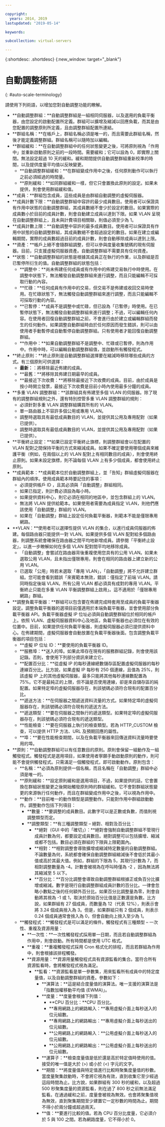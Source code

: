 ```yaml
---

copyright:
  years: 2014, 2019
lastupdated: "2019-05-14"

keywords:

subcollection: virtual-servers

---
```


{:shortdesc: .shortdesc}
{:new_window: target="_blank"}

# 自動調整術語
{: #auto-scale-terminology}

請使用下列術語，以增加您對自動調整功能的瞭解。

* **自動調整群組：**自動調整群組是一組相同伺服器，以及選用的負載平衡器，由您設定的啟動配置所定義。群組可以擴增及縮減以回應負載，而其是由您配置的調整原則所定義，且由調整群組配置所連結。
* **<a name="group_name"></a>群組名稱：**在帳戶上，群組名稱必須是唯一的，而且需要此群組名稱，然後才能定義調整群組。群組名稱可以隨時加以編輯。
* **<a name="cooldown"></a>群組緩和：**在自動調整群組中的任何狀態變更之後，可將原則視為「作用中」並重新啟動原則之前的一段時間。需要緩和；它可以設為 0，即實際上關閉。無法設定超過 10 天的緩和。緩和期間提供自動調整群組重新校準的時間，以及提供度量平均值以反映變更。
  * **自動調整群組緩和：**在群組變成作用中之後，任何原則動作可以執行之前必須經過的時間量。
  * **原則緩和：**如同群組緩和一樣，但它只會置換此原則的設定。如果未提供，則會使用群組緩和值。
* **<a name="member"></a>成員：**群組包含成員，這些成員是由群組自動調整的虛擬伺服器。
* **<a name="min_virtual_member"></a>成員計數下限：**自動調整群組中容許的最少成員數目。使用者可以保證具有作用中狀態的自動調整群組，其成員數絕不會少於設定的數目。如果實際的成員數小於目前的成員計數，則會自動建立成員以達到下限。如果 VLAN 呈現在自動調整群組上，且未與計費項目相關聯，則值必須至少為 1。
* **<a name="max_virtual_member"></a>成員計數上限：**自動調整中容許的最多成員數目。使用者可以保證具有作用中狀態的自動調整群組，其成員數絕不會超過設定的數目。如果在建立或編輯期間，實際的成員數超過目前的成員計數，則會自動移除成員以達到上限。
* **資產：**帳戶上絕不會隨群組調整，但可以參與度量收集號碼的現有伺服器。目前，只支援虛擬伺服器資產。自動調整群組不需要具有任何資產。
* **<a name="status"></a>狀態：**自動調整群組的狀態是根據其成員正在執行的作業，以及群組是否已暫停所衍生的值。自動調整群組的狀態包括：
  * **調整中：**尚未佈建任何成員或有作用中的佈建交易執行中時使用。在調整中狀態下，無法觸發自動調整群組來進行調整，而且只能編輯不可採取行動的內容。
  * **忙碌：**任何成員有作用中的交易，但交易不是佈建或收回交易時使用。在忙碌狀態下，無法觸發自動調整群組來進行調整，而且只能編輯不可採取行動的內容。
  * **已暫停：**成員不是調整中或忙碌，但已設為「已暫停」時使用。在已暫停狀態下，無法觸發自動調整群組來進行調整；不過，可以編輯任何內容。在使用者回復自動調整群組之前，不會進行由於建立或編輯群組而發生的任何動作。如果調整自動群組時由於任何原因而發生錯誤，則可以由使用者手動暫停或自動暫停自動調整群組。只有使用者才能回復自動調整群組。
  * **作用中：**如果自動調整群組不是調整中、忙碌或已暫停，則為作用中。作用中時，可以編輯自動調整群組值，並啟動所有觸發程式。
* **<a name="termination"></a>終止原則：**終止原則是自動調整群組選擇要在縮減時移除哪些成員的方式。有三個原則可供選擇：
  * **最新：**：將移除最近佈建的成員。
  * **最舊：**將移除其佈建日期最早的成員。
  * **最接近下次收費：**將移除最接近下次收費的成員。目前，由於成員是按小時開立發票，最接近下次收費是目前小時內使用最多分鐘的成員。
* **<a name="multi-vlan"></a>多重 VLAN 調整群組：**該群組具有佈建至多個 VLAN 的伺服器。除了現有的調整群組規則之外，還有特別控管多重 VLAN 調整群組的規則：
  * 必須針對多重 VLAN 調整群組購買所有的 VLAN。
  * 單一路由器上不容許多個公用或專用 VLAN。
  * 調整時選取具有最低成員數目的 VLAN，並提供其公用及專用配對（如果已提供）。
  * 調整時選取具有最低成員數目的 VLAN，並提供其公用及專用配對（如果已提供）。
* **<a name="balanced term"></a>平衡終止設定：**如果已設定平衡終止旗標，則調整群組會以在配置的 VLAN 配對之間保持平衡的方式來縮減成員。如果不確定要使用哪個成員來維護平衡（例如，在兩個以上的 VLAN 配對上有相同數目的成員），則會使用終止原則。如果未設定旗標，則不論每個 VLAN 上有多少個成員，都會使用終止原則。
* **成員範本：**成員範本位於自動調整群組上，並「告知」群組虛擬伺服器在群組內的順序。使用成員範本時要記住的事項：
  * 必須提供帳戶 ID ，且其必須與「自動調整」群組相同。
  * 如果已指定，則計費必須設為每小時。
  * 如果提供資料中心，則它必須在相同的地區中，並包含群組上的 VLAN。
  * 無法將 VLAN 提供給範本。如果使用者需要為成員指定 VLAN，則他們應該使用「自動調整」群組的 VLAN。
  * 如果在「自動調整」群組上設定任何負載平衡器，則範本不能是僅限專用網路。
* **<a name="vlan"></a>VLAN：**使用者可以選擇性提供 VLAN 的集合，以進行成員伺服器的佈建。每個路由器只能提供一對 VLAN。如果提供多個 VLAN 配對給多個路由器，則調整系統會確保在路由器之間平均地新增成員。請參閱「平衡終止設定」，以進一步瞭解如何在多個 VLAN 配對間平均地移除成員。
  * 「自動調整」會嘗試在路由器背後重複使用您具有的公用 VLAN。如果未選取公用 VLAN，且未指出僅限專用，則會在相同的路由器上建立新的公用 VLAN。
  * 已選取「公用」時若未選取「專用 VLAN」，「自動調整」將不允許建立群組。您可能會看到錯誤「來賓範本無效，錯誤：僅指定了前端 VLAN。請同時指定後端 VLAN。所有公用 VLAN 都必須具有成對的專用 VLAN。平衡終止只能在多重 VLAN 平衡調整群組上啟用」。這不適用於「僅限專用網路」群組。
* **<a name="scalelb"></a>調整負載平衡器：**群組可以包含要在佈建完成時套用至成員的負載平衡器設定。調整負載平衡器的選項目前僅適用於本端負載平衡器，並會使用部分負載平衡器 API。負載平衡器虛擬 IP 位址必須與自動調整群組位於相同的帳戶上。依照 VLAN、虛擬伺服器資料中心及地區，負載平衡器也必須位在有效的位置中。目前，如果提供任何負載平衡器，則虛擬伺服器必須已提供資料中心。在佈建期間，虛擬伺服器會自動放置在負載平衡器後面。包含調整負載平衡器的項目包括：
  * **虛擬 IP 位址 ID：**要使用的負載平衡器 ID。
  * **服務埠：**送入的埠。如果此埠存在現有的服務群組記錄，則會使用該記錄。否則，會使用下列部分資訊來建立它。
  * **配置百分比：**從虛擬 IP 的每秒連線總數儲存區配置虛擬伺服器的每秒連線百分比。比方說，如果虛擬 IP 每秒有 250 個連線，且值為 25%，則該虛擬 IP 上的其他虛擬伺服器，最多只能將其他每秒連線數配置為 75%。它不是最純正的上限，但不論是否使用連線，卻是來自儲存區的純配置。如果特定埠的虛擬伺服器存在，則該號碼必須符合現有的配置百分比。
  * **遞送方法：**在伺服器之間遞送資料流量的方式。如果特定埠的虛擬伺服器存在，則該號碼必須符合現有的遞送方法。
  * **遞送類型：**要在伺服器之間執行的遞送類型。如果特定埠的虛擬伺服器存在，則該號碼必須符合現有的遞送類型。
  * **<a name="health_check"></a>性能檢查：**要在伺服器上執行的檢查類型。若為 HTTP_CUSTOM 檢查，可以提供 HTTP 方法、URL 及預期回應的屬性。
  * **埠：**要在性能檢查期間，以及在負載平衡器來回傳送資料流量時要使用的埠。
* **<a name="policies"></a>原則：**自動調整群組可以有任意數目的原則。原則會保留一組動作及一組觸發程式。觸發程式是選用項目，如果使用者寧願手動啟動原則的動作，則可能不會提供觸發程式。只需滿足一個觸發程式，即可啟動動作。原則包含：
  * **名稱：**必須為原則提供一個名稱，而且名稱在「自動調整」群組中必須是唯一的。
  * **原則緩和：**設定原則緩和是選用項目，不過，如果提供的話，它會置換在群組狀態變更之後開始觸發原則時的群組緩和。它不會對群組狀態變更的來源執行任何動作，而且在群組變成作用中之後，可以視為作用中。
  * **<a name="actions"></a>動作：**目前唯一的動作類型是調整動作。只能對作用中群組啟動動作。調整動作包括下列項目：
    * **數量：**要調整的成員數目。此數字可以是正數或負數，而值則視調整類型而定。
    * **調整類型：**有三種調整類型 – 絕對、相對及百分比：
      * **絕對（GUI 中的「確切」）：**絕對會強制自動調整群組不管現行成員計數為何，都要設定成員數目。絕對調整可以包括擴增、縮減或都不包括。數目必須在群組的下限與上限範圍內。
      * **<a name="relative"></a>相對：**相對調整會導致擴增或縮減特定數量的自動調整群組。不論數量為何，系統都會確保自動調整群組縮減後不會低於其最小值或高於其最大值。例如，群組的下限為 5，其現行計數為 7，而相對調整數量為 -4。計數會被視為在呼叫時僅為 -2 ，因為無法將其縮減至 5 以下。
      * **百分比：**百分比調整會導致自動調整群組根據正或負百分比擴增或縮減。數字是現行自動調整群組成員計數的百分比。一律會忽略小數點之後的任何額外百分比。如果百分比調整量為零，則會自動將其視為 -1 或 1，取決於原始百分比值是正數還是負數。比方說，如果群組有 27 個成員，而數量為 12（代表 12%），則表示會將 3.24 個成員捨入為 3。但是，如果群組只有 2 個成員，則表示 0.24 個成員通常會捨入為 0，但會自動向上捨入至少為 1。
  * **<a name="triggers"></a>觸發程式：**觸發程式是可以滿足的條件。觸發程式有三種類型 – 一次性、重複及資源用量：
    * **一次性：**一次性觸發程式採用單一日期，而且若自動調整群組為作用中，則會啟動。所有時間都是使用 UTC 格式。
    * **<a name="triggers_repeat"></a>重複：**重複觸發程式採用 Cron 格式化的排程，而且若群組為作用中，則會根據該排程觸發。
    * **資源用量：**資源用量觸發程式具有資源監看的集合。當符合所有資源監看時，會將觸發程式視為滿足。
      * **監看：**資源監看是單一參數集，用來監看所有成員中的特定度量值，以及自動調整群組的資產。參數如下：
        * **演算法：**這是結合度量值的演算法。唯一支援的演算法是「指數加權移動平均值 (EWMA)」。
        * **度量：**度量會根據下列值：
          * **CPU 百分比：**CPU 百分比。
          * **專用網路上的網路輸入：**專用虛擬介面上每秒送入的位元組數。
          * **專用網路上的網路輸出：**專用虛擬介面上每秒送出的位元組數。
          * **公用網路上的網路輸入：**公用虛擬介面上每秒送入的位元組數。
          * **公用網路上的網路輸出：**公用虛擬介面上每秒送出的位元組數。
        * **運算子：**檢查度量值是低於還是高於特定值時使用的值。接受的唯一值是大於 (>) 或小於 (<) 字元的文字。
        * **期間：**將度量值與特定值進行比較時聚集度量值的秒數。當度量聚集啟動時，不會將它視為有效，直到收集它至少經過這段時間為止。比方說，如果群組有 300 秒的緩和，以及超過 500 秒聚集度量的資源監看，則在過了 800 秒之前無法滿足監看。在通過緩和之前，度量會被視為無效。也會將聚集值視為無效，直到聚集期間至少建置它一定秒數的時間為止。期間不得小於兩分鐘或超過兩天。
        * **值：**要進行比較的值。若為 CPU 百分比度量，它必須介於 5 與 100 之間。若為網路度量，它不得小於 0。
